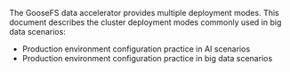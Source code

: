 The GooseFS data accelerator provides multiple deployment modes. This document describes the cluster deployment modes commonly used in big data scenarios:
- Production environment configuration practice in AI scenarios
- Production environment configuration practice in big data scenarios
